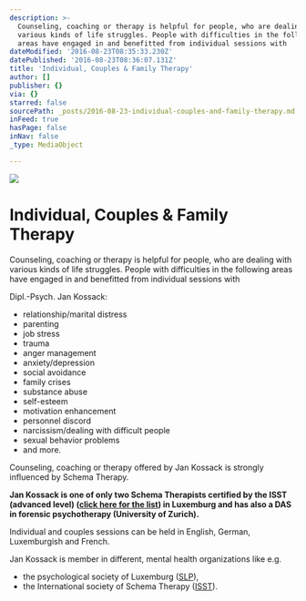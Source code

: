 ```yaml
---
description: >-
  Counseling, coaching or therapy is helpful for people, who are dealing with
  various kinds of life struggles. People with difficulties in the following
  areas have engaged in and benefitted from individual sessions with
dateModified: '2016-08-23T08:35:33.230Z'
datePublished: '2016-08-23T08:36:07.131Z'
title: 'Individual, Couples & Family Therapy'
author: []
publisher: {}
via: {}
starred: false
sourcePath: _posts/2016-08-23-individual-couples-and-family-therapy.md
inFeed: true
hasPage: false
inNav: false
_type: MediaObject

---
```

![](https://the-grid-user-content.s3-us-west-2.amazonaws.com/ca9b7dbf-92e3-49cf-a89e-85a959de6301.jpg)

# Individual, Couples & Family Therapy

Counseling, coaching or therapy is helpful for people, who are dealing with various kinds of life struggles. People with difficulties in the following areas have engaged in and benefitted from individual sessions with

Dipl.-Psych. Jan Kossack:

* relationship/marital distress
* parenting
* job stress
* trauma
* anger management
* anxiety/depression
* social avoidance
* family crises
* substance abuse
* self-esteem
* motivation enhancement
* personnel discord
* narcissism/dealing with difficult people
* sexual behavior problems
* and more.

Counseling, coaching or therapy offered by Jan Kossack is strongly influenced by Schema Therapy.

**Jan Kossack is one of only two Schema Therapists certified by the ISST (advanced level) ([click here for the list][0]) in Luxemburg and has also a DAS in forensic psychotherapy (University of Zurich).**

Individual and couples sessions can be held in English, German, Luxemburgish and French.

Jan Kossack is member in different, mental health organizations like e.g.

* the psychological society of Luxemburg ([SLP][1]),
* the International society of Schema Therapy ([ISST][0]).

[0]: https://schemasociety.wildapricot.org/Sys/PublicProfile/26221758/3699748 "https://schemasociety.wildapricot.org/Sys/PublicProfile/26221758/3699748"
[1]: http://www.psylux.wildapricot.org/Sys/PublicProfile/9053098/1488518